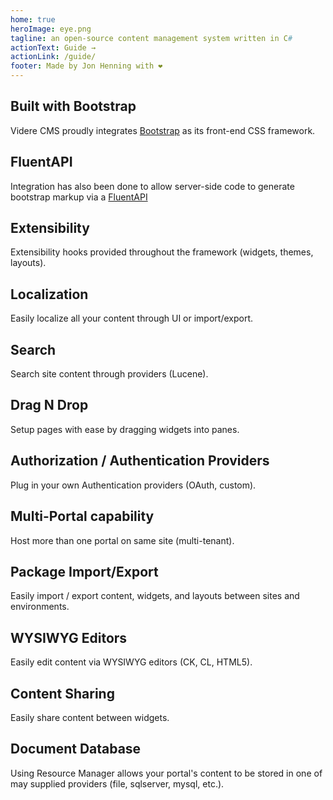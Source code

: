 ```yaml
---
home: true
heroImage: eye.png
tagline: an open-source content management system written in C#
actionText: Guide →
actionLink: /guide/
footer: Made by Jon Henning with ❤️
---
```


<div style="text-align: center">
  <Bit/>
</div>

<div class="features">
  <div class="feature">
    <h2>Built with Bootstrap</h2>
    <p>Videre CMS proudly integrates <a href="https://getbootstrap.com">Bootstrap</a> as its front-end CSS framework.</p>
  </div>
  <div class="feature">
    <h2>FluentAPI</h2>
    <p>Integration has also been done to allow server-side code to generate bootstrap markup via a <a href="/develop/bootstrap-fluent-api">FluentAPI</a></p>
  </div>
  <div class="feature">
    <h2>Extensibility</h2>
    <p>Extensibility hooks provided throughout the framework (widgets, themes, layouts).</p>
  </div>
  <div class="feature">
    <h2>Localization</h2>
    <p>Easily localize all your content through UI or import/export.</p>
  </div>
  <div class="feature">
    <h2>Search</h2>
    <p>Search site content through providers (Lucene).</p>
  </div>
  <div class="feature">
    <h2>Drag N Drop</h2>
    <p>Setup pages with ease by dragging widgets into panes.</p>
  </div>
  <div class="feature">
    <h2>Authorization / Authentication Providers</h2>
    <p>Plug in your own Authentication providers (OAuth, custom).</p>
  </div>
  <div class="feature">
    <h2>Multi-Portal capability</h2>
    <p>Host more than one portal on same site (multi-tenant).</p>
  </div>
  <div class="feature">
    <h2>Package Import/Export</h2>
    <p>Easily import / export content, widgets, and layouts between sites and environments.</p>
  </div>
  <div class="feature">
    <h2>WYSIWYG Editors</h2>
    <p>Easily edit content via WYSIWYG editors (CK, CL, HTML5).</p>
  </div>
  <div class="feature">
    <h2>Content Sharing</h2>
    <p>Easily share content between widgets.</p>
  </div>
  <div class="feature">
    <h2>Document Database</h2>
    <p>Using Resource Manager allows your portal's content to be stored in one of may supplied providers (file, sqlserver, mysql, etc.).</p>
  </div>
</div>